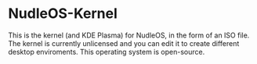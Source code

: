 # NudleOS-Kernel
This is the kernel (and KDE Plasma) for NudleOS, in the form of an ISO file.
The kernel is currently unlicensed and you can edit it to create different desktop enviroments. This operating system is open-source.

